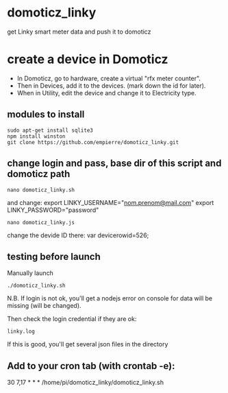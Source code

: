 # domoticz_linky
get Linky smart meter data and push it to domoticz

# create a device in Domoticz
- In Domoticz, go to hardware, create a virtual "rfx meter counter".
- Then in Devices, add it to the devices. (mark down the id for later).
- When in Utility, edit the device and change it to Electricity type.

## modules to install

    sudo apt-get install sqlite3
    npm install winston 
    git clone https://github.com/empierre/domoticz_linky.git

## change login and pass, base dir of this script and domoticz path

    nano domoticz_linky.sh

and change:
export LINKY_USERNAME="nom.prenom@mail.com"
export LINKY_PASSWORD="password"

    nano domoticz_linky.js
    
change the devide ID there:
    var devicerowid=526;

## testing before launch

Manually launch

    ./domoticz_linky.sh

N.B. If login is not ok, you'll get a nodejs error on console for data will be missing (will be changed).

Then check the login credential if they are ok:

    linky.log

If this is good, you'll get several json files in the directory

## Add to your cron tab (with crontab -e):

30 7,17 * * * /home/pi/domoticz_linky/domoticz_linky.sh
